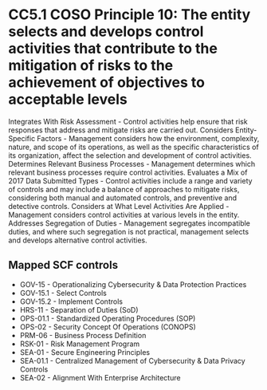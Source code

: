 # CC5.1 COSO Principle 10: The entity selects and develops control activities that contribute to the mitigation of risks to the achievement of objectives to acceptable levels
Integrates With Risk Assessment - Control activities help ensure that risk responses that address and mitigate risks are carried out. Considers Entity-Specific Factors - Management considers how the environment, complexity, nature, and scope of its operations, as well as the specific characteristics of its organization, affect the selection and development of control activities. Determines Relevant Business Processes - Management determines which relevant business processes require control activities. Evaluates a Mix of 2017 Data Submitted Types - Control activities include a range and variety of controls and may include a balance of approaches to mitigate risks, considering both manual and automated controls, and preventive and detective controls. Considers at What Level Activities Are Applied - Management considers control activities at various levels in the entity. Addresses Segregation of Duties - Management segregates incompatible duties, and where such segregation is not practical, management selects and develops alternative control activities.
## Mapped SCF controls
- GOV-15 - Operationalizing Cybersecurity & Data Protection Practices
- GOV-15.1 - Select Controls
- GOV-15.2 - Implement Controls
- HRS-11 - Separation of Duties (SoD)
- OPS-01.1 - Standardized Operating Procedures (SOP)
- OPS-02 - Security Concept Of Operations (CONOPS)
- PRM-06 - Business Process Definition
- RSK-01 - Risk Management Program
- SEA-01 - Secure Engineering Principles
- SEA-01.1 - Centralized Management of Cybersecurity & Data Privacy Controls
- SEA-02 - Alignment With Enterprise Architecture